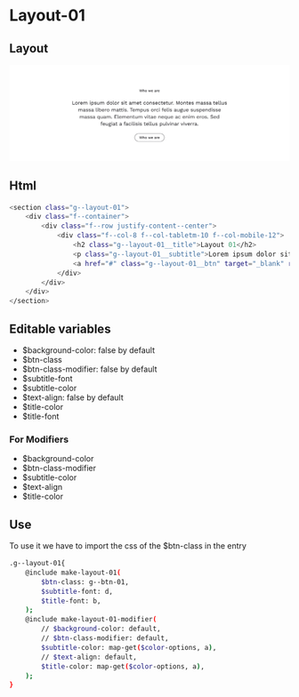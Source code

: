# Layout-01

## Layout

![alt text][layout-01]

[layout-01]: /src/img/global-components/layout/layout-01.png

## Html

```sh
<section class="g--layout-01">
    <div class="f--container">
        <div class="f--row justify-content--center">
            <div class="f--col-8 f--col-tabletm-10 f--col-mobile-12">
                <h2 class="g--layout-01__title">Layout 01</h2>
                <p class="g--layout-01__subtitle">Lorem ipsum dolor sit amet consectetur. Montes massa tellus massa libero mattis. Tempus orci felis augue suspendisse massa quam. Elementum vitae neque ac enim eros. Sed feugiat a facilisis tellus pulvinar viverra.</p>
                <a href="#" class="g--layout-01__btn" target="_blank" rel="noopener noreferrer">Who we are</a>
            </div>
        </div>
    </div>
</section>
```

## Editable variables

- $background-color: false by default
- $btn-class
- $btn-class-modifier: false by default
- $subtitle-font
- $subtitle-color
- $text-align: false by default
- $title-color
- $title-font

### For Modifiers

- $background-color
- $btn-class-modifier
- $subtitle-color
- $text-align
- $title-color

## Use

To use it we have to import the css of the $btn-class in the entry

```sh
.g--layout-01{
    @include make-layout-01(
        $btn-class: g--btn-01,
        $subtitle-font: d,
        $title-font: b,
    );
    @include make-layout-01-modifier(
        // $background-color: default,
        // $btn-class-modifier: default,
        $subtitle-color: map-get($color-options, a),
        // $text-align: default,
        $title-color: map-get($color-options, a),
    );
}
```
